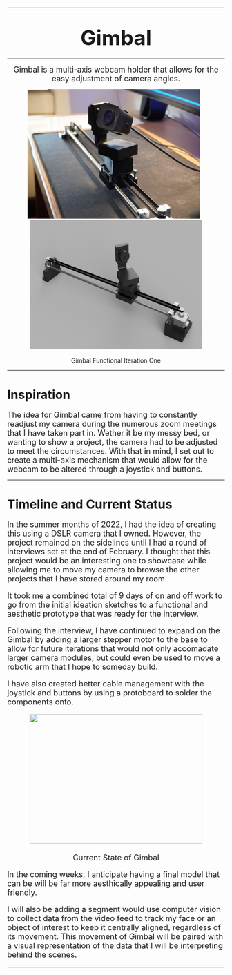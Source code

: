 ___

# <center><font size='8'>**Gimbal**</font> </center>
---
 <center>
<font size='4' > Gimbal is a multi-axis webcam holder that allows for the easy adjustment of camera angles.  
  

</font>
<br>
 </center>

<p align='center'>
    <img src="media/images/camera/gimbal.JPG" width="400" height="300" style="margin-right: 10px;">
    <img src="media/images/cad/gimbal-assembly.JPG" width="400" height="300" >
</p>
<p align = 'center'>
Gimbal Functional Iteration One
<p/>


___

# **Inspiration**

<font size='4'> The idea for Gimbal came from having to constantly readjust my camera during the numerous zoom meetings that I have taken part in. Wether it be my messy bed, or wanting to show a project, the camera had to be adjusted to meet the circumstances. With that in mind, I set out to create a multi-axis mechanism that would allow for the webcam to be altered through a joystick and buttons.
</font>

___

# **Timeline and Current Status** 

<font size='4'> 
In the summer months of 2022, I had the idea of creating this using a DSLR camera that I owned. However, the project remained on the sidelines until I had a round of interviews set at the end of February. I thought that this project would be an interesting one to showcase while allowing me to move my camera to browse the other projects that I have stored around my room. 

It took me a combined total of 9 days of on and off work to go from the initial ideation sketches to a functional and aesthetic prototype that was ready for the interview.

Following the interview, I have continued to expand on the Gimbal by adding a larger stepper motor to the base to allow for future iterations that would not only accomadate larger camera modules, but could even be used to move a robotic arm that I hope to someday build. 

I have also created better cable management with the joystick and buttons by using a protoboard to solder the components onto. 

<p align = 'center'>
<img src="media/images/camera/gimbalMovement.gif" width="400" height="300">
<p/>
<p align = 'center'>
Current State of Gimbal
<p/>

In the coming weeks, I anticipate having a final model that can be will be far more aesthically appealing 
and user friendly. 

I will also be adding a segment would use computer vision to collect data from the video feed to track my face or an object of interest to keep it centrally aligned, regardless of its movement. This movement of Gimbal will be paired with a visual representation of the data that I will be interpreting behind the scenes. 
___
